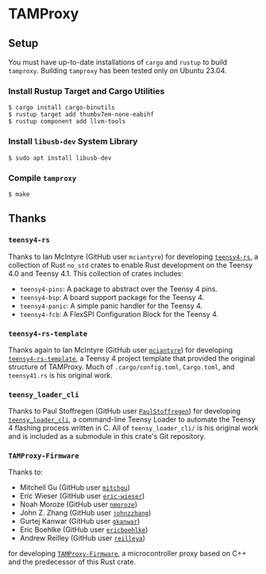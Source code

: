 # TAMProxy

## Setup

You must have up-to-date installations of `cargo` and `rustup` to build `tamproxy`.  Building `tamproxy` has been tested only on Ubuntu 23.04.

### Install Rustup Target and Cargo Utilities

```
$ cargo install cargo-binutils
$ rustup target add thumbv7em-none-eabihf
$ rustup component add llvm-tools
```

### Install `libusb-dev` System Library

```
$ sudo apt install libusb-dev
```

### Compile `tamproxy`

```
$ make
```

## Thanks

### `teensy4-rs`

Thanks to Ian McIntyre (GitHub user `mciantyre`) for developing [`teensy4-rs`](https://github.com/mciantyre/teensy4-rs), a collection of Rust `no_std` crates to enable Rust development on the Teensy 4.0 and Teensy 4.1.  This collection of crates includes:
- `teensy4-pins`: A package to abstract over the Teensy 4 pins.
- `teensy4-bsp`: A board support package for the Teensy 4.
- `teensy4-panic`: A simple panic handler for the Teensy 4.
- `teensy4-fcb`: A FlexSPI Configuration Block for the Teensy 4.

### `teensy4-rs-template`
Thanks again to Ian McIntyre (GitHub user [`mciantyre`](https://github.com/mciantyre)) for developing [`teensy4-rs-template`](https://github.com/mciantyre/teensy4-rs-template), a Teensy 4 project template that provided the original structure of TAMProxy.  Much of `.cargo/config.toml`, `Cargo.toml`, and `teensy41.rs` is his original work.

### `teensy_loader_cli`
Thanks to Paul Stoffregen (GitHub user [`PaulStoffregen`](https://github.com/PaulStoffregen/)) for developing [`teensy_loader_cli`](https://github.com/PaulStoffregen/teensy_loader_cli), a command-line Teensy Loader to automate the Teensy 4 flashing process written in C.  All of `teensy_loader_cli/` is his original work and is included as a submodule in this crate's Git repository.

### `TAMProxy-Firmware`
Thanks to:
- Mitchell Gu (GitHub user [`mitchgu`](https://github.com/mitchgu))
- Eric Wieser (GitHub user [`eric-wieser`](https://github.com/eric-wieser))
- Noah Moroze (GitHub user [`nmoroze`](https://github.com/nmoroze))
- John Z. Zhang (GitHub user [`johnzzhang`](https://github.com/johnzzhang))
- Gurtej Kanwar (GitHub user [`gkanwar`](https://github.com/gkanwar))
- Eric Boehlke (GitHub user [`ericboehlke`](https://github.com/ericboehlke))
- Andrew Reilley (GitHub user [`reilleya`](https://github.com/reilleya))

for developing [`TAMProxy-Firmware`](https://github.com/MASLAB/TAMProxy-Firmware), a microcontroller proxy based on C++ and the predecessor of this Rust crate.